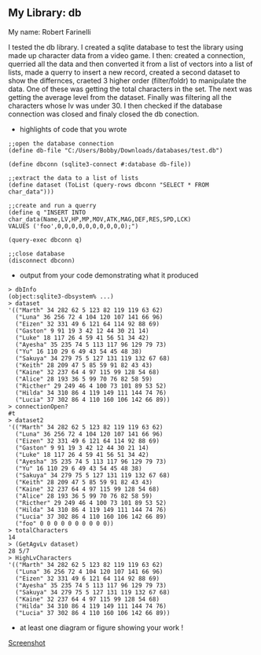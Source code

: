 ## My Library: db

My name: Robert Farinelli


I tested the db library. I created a sqlite database to test the library using made up character data from a video game.
I then: created a connection,
querried all the data and then converted it from a list of vectors into a list of lists, made a querry to insert a new record, 
created a second dataset to
show the differnces, craeted 3 higher order (filter/foldr) to manipulate the data. One of these was getting the total characters in the set.
The next was getting the average level from the dataset. Finally was filtering all the characters whose lv was under 30. I then checked if the database connection was closed and finaly closed the db conection.



* highlights of code that you wrote

```
;;open the database connection
(define db-file "C:/Users/Bobby/Downloads/databases/test.db")

(define dbconn (sqlite3-connect #:database db-file))

;;extract the data to a list of lists
(define dataset (ToList (query-rows dbconn "SELECT * FROM char_data")))

;;create and run a querry
(define q "INSERT INTO char_data(Name,LV,HP,MP,MOV,ATK,MAG,DEF,RES,SPD,LCK)  
VALUES ('foo',0,0,0,0,0,0,0,0,0,0);")

(query-exec dbconn q)

;;close database
(disconnect dbconn)
```


* output from your code demonstrating what it produced
```
> dbInfo
(object:sqlite3-dbsystem% ...)
> dataset
'(("Marth" 34 282 62 5 123 82 119 119 63 62)
  ("Luna" 36 256 72 4 104 120 107 141 66 96)
  ("Eizen" 32 331 49 6 121 64 114 92 88 69)
  ("Gaston" 9 91 19 3 42 12 44 30 21 14)
  ("Luke" 18 117 26 4 59 41 56 51 34 42)
  ("Ayesha" 35 235 74 5 113 117 96 129 79 73)
  ("Yu" 16 110 29 6 49 43 54 45 48 38)
  ("Sakuya" 34 279 75 5 127 131 119 132 67 68)
  ("Keith" 28 209 47 5 85 59 91 82 43 43)
  ("Kaine" 32 237 64 4 97 115 99 128 54 68)
  ("Alice" 28 193 36 5 99 70 76 82 58 59)
  ("Ricther" 29 249 46 4 100 73 101 89 53 52)
  ("Hilda" 34 310 86 4 119 149 111 144 74 76)
  ("Lucia" 37 302 86 4 110 160 106 142 66 89))
> connectionOpen?
#t
> dataset2
'(("Marth" 34 282 62 5 123 82 119 119 63 62)
  ("Luna" 36 256 72 4 104 120 107 141 66 96)
  ("Eizen" 32 331 49 6 121 64 114 92 88 69)
  ("Gaston" 9 91 19 3 42 12 44 30 21 14)
  ("Luke" 18 117 26 4 59 41 56 51 34 42)
  ("Ayesha" 35 235 74 5 113 117 96 129 79 73)
  ("Yu" 16 110 29 6 49 43 54 45 48 38)
  ("Sakuya" 34 279 75 5 127 131 119 132 67 68)
  ("Keith" 28 209 47 5 85 59 91 82 43 43)
  ("Kaine" 32 237 64 4 97 115 99 128 54 68)
  ("Alice" 28 193 36 5 99 70 76 82 58 59)
  ("Ricther" 29 249 46 4 100 73 101 89 53 52)
  ("Hilda" 34 310 86 4 119 149 111 144 74 76)
  ("Lucia" 37 302 86 4 110 160 106 142 66 89)
  ("foo" 0 0 0 0 0 0 0 0 0 0))
> totalCharacters
14
> (GetAgvLv dataset)
28 5/7
> HighLvCharacters
'(("Marth" 34 282 62 5 123 82 119 119 63 62)
  ("Luna" 36 256 72 4 104 120 107 141 66 96)
  ("Eizen" 32 331 49 6 121 64 114 92 88 69)
  ("Ayesha" 35 235 74 5 113 117 96 129 79 73)
  ("Sakuya" 34 279 75 5 127 131 119 132 67 68)
  ("Kaine" 32 237 64 4 97 115 99 128 54 68)
  ("Hilda" 34 310 86 4 119 149 111 144 74 76)
  ("Lucia" 37 302 86 4 110 160 106 142 66 89))
```


* at least one diagram or figure showing your work
!

[Screenshot](diagram.png)